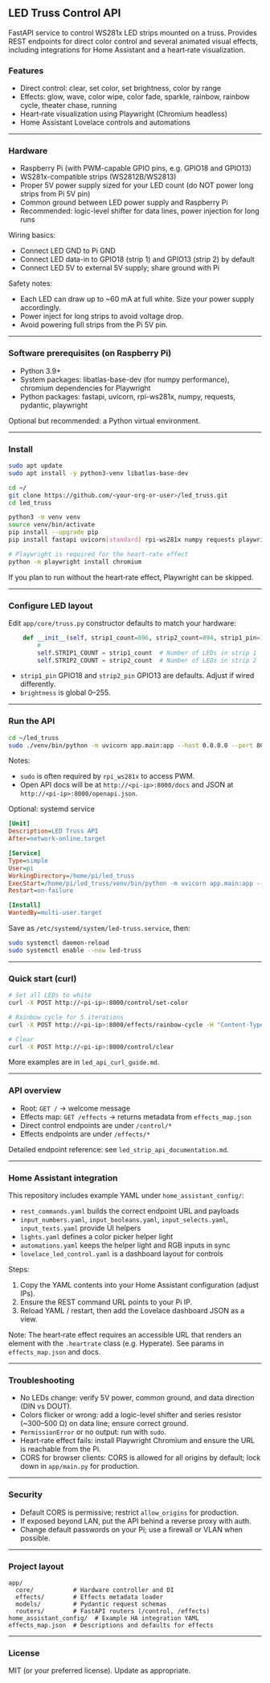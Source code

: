 ## LED Truss Control API

FastAPI service to control WS281x LED strips mounted on a truss. Provides REST endpoints for direct color control and several animated visual effects, including integrations for Home Assistant and a heart‑rate visualization.

### Features
- Direct control: clear, set color, set brightness, color by range
- Effects: glow, wave, color wipe, color fade, sparkle, rainbow, rainbow cycle, theater chase, running
- Heart‑rate visualization using Playwright (Chromium headless)
- Home Assistant Lovelace controls and automations

---

### Hardware
- Raspberry Pi (with PWM-capable GPIO pins, e.g. GPIO18 and GPIO13)
- WS281x-compatible strips (WS2812B/WS2813)
- Proper 5V power supply sized for your LED count (do NOT power long strips from Pi 5V pin)
- Common ground between LED power supply and Raspberry Pi
- Recommended: logic-level shifter for data lines, power injection for long runs

Wiring basics:
- Connect LED GND to Pi GND
- Connect LED data-in to GPIO18 (strip 1) and GPIO13 (strip 2) by default
- Connect LED 5V to external 5V supply; share ground with Pi

Safety notes:
- Each LED can draw up to ~60 mA at full white. Size your power supply accordingly.
- Power inject for long strips to avoid voltage drop.
- Avoid powering full strips from the Pi 5V pin.

---

### Software prerequisites (on Raspberry Pi)
- Python 3.9+
- System packages: libatlas-base-dev (for numpy performance), chromium dependencies for Playwright
- Python packages: fastapi, uvicorn, rpi-ws281x, numpy, requests, pydantic, playwright

Optional but recommended: a Python virtual environment.

---

### Install
```bash
sudo apt update
sudo apt install -y python3-venv libatlas-base-dev

cd ~/
git clone https://github.com/<your-org-or-user>/led_truss.git
cd led_truss

python3 -m venv venv
source venv/bin/activate
pip install --upgrade pip
pip install fastapi uvicorn[standard] rpi-ws281x numpy requests playwright

# Playwright is required for the heart-rate effect
python -m playwright install chromium
```

If you plan to run without the heart‑rate effect, Playwright can be skipped.

---

### Configure LED layout
Edit `app/core/truss.py` constructor defaults to match your hardware:

```12:20:app/core/truss.py
    def __init__(self, strip1_count=896, strip2_count=894, strip1_pin=18, strip2_pin=13, freq=800000, dma=10, brightness=125):
        # 
        self.STRIP1_COUNT = strip1_count  # Number of LEDs in strip 1
        self.STRIP2_COUNT = strip2_count  # Number of LEDs in strip 2
```

- `strip1_pin` GPIO18 and `strip2_pin` GPIO13 are defaults. Adjust if wired differently.
- `brightness` is global 0–255.

---

### Run the API
```bash
cd ~/led_truss
sudo ./venv/bin/python -m uvicorn app.main:app --host 0.0.0.0 --port 8000
```

Notes:
- `sudo` is often required by `rpi_ws281x` to access PWM.
- Open API docs will be at `http://<pi-ip>:8000/docs` and JSON at `http://<pi-ip>:8000/openapi.json`.

Optional: systemd service
```ini
[Unit]
Description=LED Truss API
After=network-online.target

[Service]
Type=simple
User=pi
WorkingDirectory=/home/pi/led_truss
ExecStart=/home/pi/led_truss/venv/bin/python -m uvicorn app.main:app --host 0.0.0.0 --port 8000
Restart=on-failure

[Install]
WantedBy=multi-user.target
```
Save as `/etc/systemd/system/led-truss.service`, then:
```bash
sudo systemctl daemon-reload
sudo systemctl enable --now led-truss
```

---

### Quick start (curl)
```bash
# Set all LEDs to white
curl -X POST http://<pi-ip>:8000/control/set-color

# Rainbow cycle for 5 iterations
curl -X POST http://<pi-ip>:8000/effects/rainbow-cycle -H "Content-Type: application/json" -d '{"wait_ms":50,"iterations":5}'

# Clear
curl -X POST http://<pi-ip>:8000/control/clear
```

More examples are in `led_api_curl_guide.md`.

---

### API overview
- Root: `GET /` → welcome message
- Effects map: `GET /effects` → returns metadata from `effects_map.json`
- Direct control endpoints are under `/control/*`
- Effects endpoints are under `/effects/*`

Detailed endpoint reference: see `led_strip_api_documentation.md`.

---

### Home Assistant integration
This repository includes example YAML under `home_assistant_config/`:
- `rest_commands.yaml` builds the correct endpoint URL and payloads
- `input_numbers.yaml`, `input_booleans.yaml`, `input_selects.yaml`, `input_texts.yaml` provide UI helpers
- `lights.yaml` defines a color picker helper light
- `automations.yaml` keeps the helper light and RGB inputs in sync
- `lovelace_led_control.yaml` is a dashboard layout for controls

Steps:
1. Copy the YAML contents into your Home Assistant configuration (adjust IPs).
2. Ensure the REST command URL points to your Pi IP.
3. Reload YAML / restart, then add the Lovelace dashboard JSON as a view.

Note: The heart‑rate effect requires an accessible URL that renders an element with the `.heartrate` class (e.g. Hyperate). See params in `effects_map.json` and docs.

---

### Troubleshooting
- No LEDs change: verify 5V power, common ground, and data direction (DIN vs DOUT).
- Colors flicker or wrong: add a logic-level shifter and series resistor (~300–500 Ω) on data line; ensure correct ground.
- `PermissionError` or no output: run with `sudo`.
- Heart‑rate effect fails: install Playwright Chromium and ensure the URL is reachable from the Pi.
- CORS for browser clients: CORS is allowed for all origins by default; lock down in `app/main.py` for production.

---

### Security
- Default CORS is permissive; restrict `allow_origins` for production.
- If exposed beyond LAN, put the API behind a reverse proxy with auth.
- Change default passwords on your Pi; use a firewall or VLAN when possible.

---

### Project layout
```text
app/
  core/           # Hardware controller and DI
  effects/        # Effects metadata loader
  models/         # Pydantic request schemas
  routers/        # FastAPI routers (/control, /effects)
home_assistant_config/  # Example HA integration YAML
effects_map.json  # Descriptions and defaults for effects
```

---

### License
MIT (or your preferred license). Update as appropriate.
